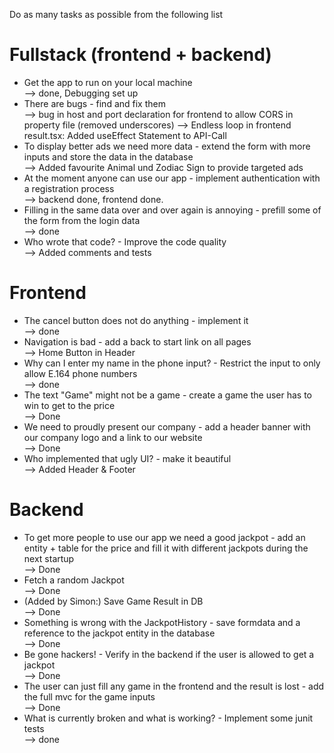 Do as many tasks as possible from the following list


# Fullstack (frontend + backend)
* Get the app to run on your local machine  
--> done, Debugging set up
* There are bugs - find and fix them  
--> bug in host and port declaration for frontend to allow CORS in property file (removed underscores)
--> Endless loop in frontend result.tsx: Added useEffect Statement to API-Call
* To display better ads we need more data - extend the form with more inputs and store the data in the database  
--> Added favourite Animal und Zodiac Sign to provide targeted ads
* At the moment anyone can use our app - implement authentication with a registration process  
--> backend done, frontend done.
* Filling in the same data over and over again is annoying - prefill some of the form from the login data  
--> done
* Who wrote that code? - Improve the code quality  
--> Added comments and tests

# Frontend
* The cancel button does not do anything - implement it  
--> done
* Navigation is bad - add a back to start link on all pages  
--> Home Button in Header
* Why can I enter my name in the phone input? - Restrict the input to only allow E.164 phone numbers  
--> done
* The text "Game" might not be a game - create a game the user has to win to get to the price  
--> Done
* We need to proudly present our company - add a header banner with our company logo and a link to our website  
--> Done
* Who implemented that ugly UI? - make it beautiful  
--> Added Header & Footer


# Backend
* To get more people to use our app we need a good jackpot - add an entity + table for the price and fill it with different jackpots during the next startup  
--> Done
* Fetch a random Jackpot  
--> Done
* (Added by Simon:) Save Game Result in DB  
--> Done
* Something is wrong with the JackpotHistory - save formdata and a reference to the jackpot entity in the database  
--> Done
* Be gone hackers! - Verify in the backend if the user is allowed to get a jackpot  
--> Done
* The user can just fill any game in the frontend and the result is lost - add the full mvc for the game inputs  
--> Done
* What is currently broken and what is working? - Implement some junit tests  
--> done
